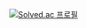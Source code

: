 [![Solved.ac
프로필](http://mazassumnida.wtf/api/generate_badge?boj={melon940925})](https://solved.ac/{melon940925})
